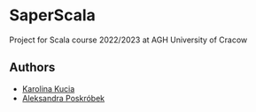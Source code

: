 # SaperScala
Project for Scala course 2022/2023 at AGH University of Cracow

## Authors

- [Karolina Kucia](https://github.com/kkkucia)
- [Aleksandra Poskróbek](https://github.com/Olciaaa)